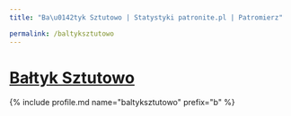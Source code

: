 ```yaml
---
title: "Ba\u0142tyk Sztutowo | Statystyki patronite.pl | Patromierz"

permalink: /baltyksztutowo
---
```


# [Bałtyk Sztutowo](https://patronite.pl/baltyksztutowo)

{% include profile.md name="baltyksztutowo" prefix="b" %}

